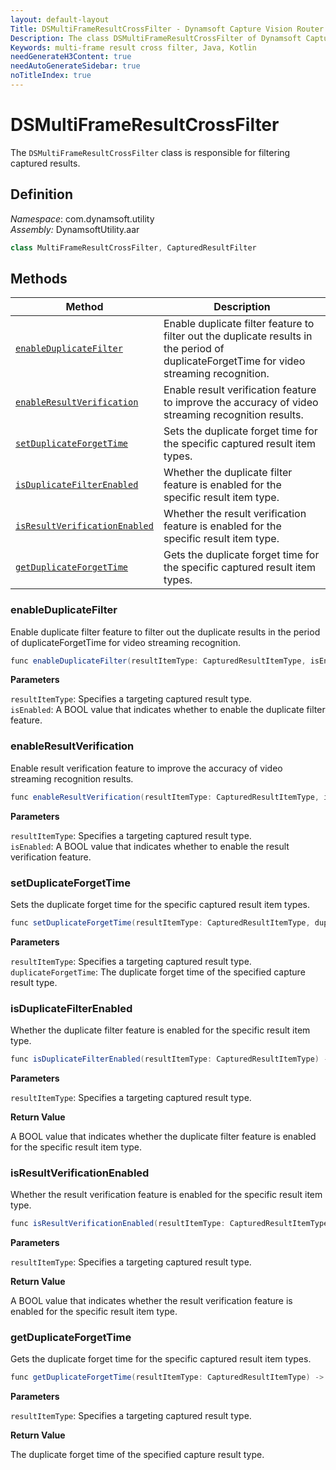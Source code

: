 ```yaml
---
layout: default-layout
Title: DSMultiFrameResultCrossFilter - Dynamsoft Capture Vision Router Module Android Edition API Reference
Description: The class DSMultiFrameResultCrossFilter of Dynamsoft Capture Vision Router Module is responsible for filtering captured results.
Keywords: multi-frame result cross filter, Java, Kotlin
needGenerateH3Content: true
needAutoGenerateSidebar: true
noTitleIndex: true
---
```


# DSMultiFrameResultCrossFilter

The `DSMultiFrameResultCrossFilter` class is responsible for filtering captured results.

## Definition

*Namespace*: com.dynamsoft.utility  
*Assembly:* DynamsoftUtility.aar

```java
class MultiFrameResultCrossFilter, CapturedResultFilter
```

## Methods

| Method | Description |
| ------ | ----------- |
| [`enableDuplicateFilter`](#enableduplicatefilter) | Enable duplicate filter feature to filter out the duplicate results in the period of duplicateForgetTime for video streaming recognition. |
| [`enableResultVerification`](#enableresultverification) | Enable result verification feature to improve the accuracy of video streaming recognition results. |
| [`setDuplicateForgetTime`](#setduplicateforgettime) | Sets the duplicate forget time for the specific captured result item types. |
| [`isDuplicateFilterEnabled`](#isduplicatefilterenabled) | Whether the duplicate filter feature is enabled for the specific result item type. |
| [`isResultVerificationEnabled`](#isresultverificationenabled) | Whether the result verification feature is enabled for the specific result item type. |
| [`getDuplicateForgetTime`](#getduplicateforgettime) | Gets the duplicate forget time for the specific captured result item types. |

### enableDuplicateFilter

Enable duplicate filter feature to filter out the duplicate results in the period of duplicateForgetTime for video streaming recognition.

```java
func enableDuplicateFilter(resultItemType: CapturedResultItemType, isEnabled: Bool)
```

**Parameters**

`resultItemType`: Specifies a targeting captured result type.  
`isEnabled`: A BOOL value that indicates whether to enable the duplicate filter feature.

### enableResultVerification

Enable result verification feature to improve the accuracy of video streaming recognition results.

```java
func enableResultVerification(resultItemType: CapturedResultItemType, isEnabled: Bool)
```

**Parameters**

`resultItemType`: Specifies a targeting captured result type.  
`isEnabled`: A BOOL value that indicates whether to enable the result verification feature.

### setDuplicateForgetTime

Sets the duplicate forget time for the specific captured result item types.

```java
func setDuplicateForgetTime(resultItemType: CapturedResultItemType, duplicateForgetTime: Int)
```

**Parameters**

`resultItemType`: Specifies a targeting captured result type.  
`duplicateForgetTime`: The duplicate forget time of the specified capture result type.

### isDuplicateFilterEnabled

Whether the duplicate filter feature is enabled for the specific result item type.

```java
func isDuplicateFilterEnabled(resultItemType: CapturedResultItemType) -> Bool
```

**Parameters**

`resultItemType`: Specifies a targeting captured result type.

**Return Value**

A BOOL value that indicates whether the duplicate filter feature is enabled for the specific result item type.

### isResultVerificationEnabled

Whether the result verification feature is enabled for the specific result item type.

```java
func isResultVerificationEnabled(resultItemType: CapturedResultItemType) -> Bool
```

**Parameters**

`resultItemType`: Specifies a targeting captured result type.

**Return Value**

A BOOL value that indicates whether the result verification feature is enabled for the specific result item type.

### getDuplicateForgetTime

Gets the duplicate forget time for the specific captured result item types.

```java
func getDuplicateForgetTime(resultItemType: CapturedResultItemType) -> Int
```

**Parameters**

`resultItemType`: Specifies a targeting captured result type.

**Return Value**

The duplicate forget time of the specified capture result type.
